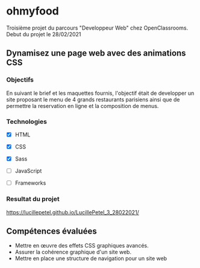 # ohmyfood 

Troisième projet du parcours "Developpeur Web" chez OpenClassrooms. 
Debut du projet le 28/02/2021 

## Dynamisez une page web avec des animations CSS

### Objectifs 

En suivant le brief et les maquettes fournis, l'objectif était de developper un site proposant le menu de 4 grands restaurants parisiens ainsi que de permettre la reservation en ligne et la composition de menus. 

### Technologies 

- [x] HTML 
- [x] CSS
- [x] Sass

- [ ] JavaScript 
- [ ] Frameworks 

### Resultat du projet 

https://lucillepetel.github.io/LucillePetel_3_28022021/

## Compétences évaluées 

- Mettre en œuvre des effets CSS graphiques avancés.
- Assurer la cohérence graphique d'un site web.
- Mettre en place une structure de navigation pour un site web
